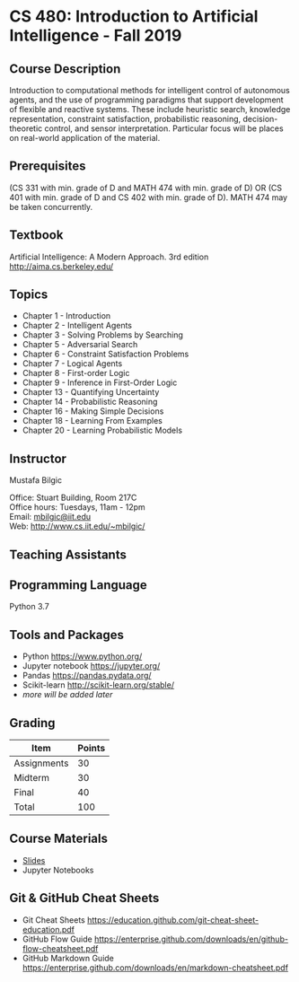 # CS 480: Introduction to Artificial Intelligence - Fall 2019

## Course Description

Introduction to computational methods for intelligent control of autonomous agents, and the use of programming paradigms that support development of flexible and reactive systems. These include heuristic search, knowledge representation, constraint satisfaction, probabilistic reasoning, decision-theoretic control, and sensor interpretation. Particular focus will be places on real-world application of the material.

## Prerequisites

(CS 331 with min. grade of D and MATH 474 with min. grade of D) OR (CS 401 with min. grade of D and CS 402 with min. grade of D). MATH 474 may be taken concurrently.

## Textbook

Artificial Intelligence: A Modern Approach. 3rd edition <br>
http://aima.cs.berkeley.edu/

## Topics

* Chapter 1 - Introduction
* Chapter 2 - Intelligent Agents
* Chapter 3 - Solving Problems by Searching
* Chapter 5 - Adversarial Search
* Chapter 6 - Constraint Satisfaction Problems
* Chapter 7 - Logical Agents
* Chapter 8 - First-order Logic
* Chapter 9 - Inference in First-Order Logic
* Chapter 13 - Quantifying Uncertainty
* Chapter 14 - Probabilistic Reasoning
* Chapter 16 - Making Simple Decisions
* Chapter 18 - Learning From Examples
* Chapter 20 - Learning Probabilistic Models

## Instructor

Mustafa Bilgic

Office: Stuart Building, Room 217C <br>
Office hours: Tuesdays, 11am - 12pm <br>
Email: mbilgic@iit.edu <br>
Web: http://www.cs.iit.edu/~mbilgic/

## Teaching Assistants



## Programming Language

Python 3.7

## Tools and Packages

* Python https://www.python.org/
* Jupyter notebook https://jupyter.org/
* Pandas https://pandas.pydata.org/
* Scikit-learn http://scikit-learn.org/stable/ 
* *more will be added later*

## Grading

Item | Points
--- | ---
Assignments | 30
Midterm | 30
Final | 40
Total | 100

## Course Materials

* [Slides](slides)
* Jupyter Notebooks

## Git & GitHub Cheat Sheets
* Git Cheat Sheets https://education.github.com/git-cheat-sheet-education.pdf
* GitHub Flow Guide https://enterprise.github.com/downloads/en/github-flow-cheatsheet.pdf
* GitHub Markdown Guide https://enterprise.github.com/downloads/en/markdown-cheatsheet.pdf
